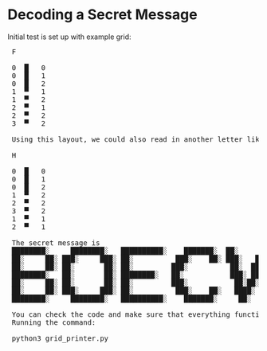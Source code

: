 # Decoding a Secret Message

  Initial test is set up with example grid:

<pre>
 F
  
 0	█	0
 0	█	1
 0	█	2
 1	▀	1
 1	▀	2
 2	▀	1
 2	▀	2
 3	▀	2

 Using this layout, we could also read in another letter like H

 H
  
 0	█	0
 0	█	1
 0	█	2
 1	▀	2
 2	▀	2
 3	▀	2
 1	▀	1
 2	▀	1

 The secret message is 
 ████████░     ████████░   ██████████░    ███████░  ██░           ███░ ███░    ███░ ██░     ██░
 ██░     ██░ ███░     ███░ ██░          ███░    ██░ ███░   ███░   ██░    ██░  ██░   ██░     ██░
 ██░     ██░ ██░       ██░ ██░         ███░          ██░  █████░ ███░     ██░██░    ██░     ██░
 ████████░   ██░       ██░ ████████░   ██░           ███░ ██░██░ ██░       ███░     ██████████░
 ██░     ██░ ██░       ██░ ██░         ███░           ██░██░ ██░██░       ██░██░    ██░     ██░
 ██░     ██░ ███░     ███░ ██░          ███░    ██░   ████░   ████░      ██░  ██░   ██░     ██░
 ████████░     ████████░   ██████████░    ███████░     ██░     ██░     ███░    ███░ ██░     ██░

 You can check the code and make sure that everything functions correctly after installing the dependencies as shown.
 Running the command:

 python3 grid_printer.py

